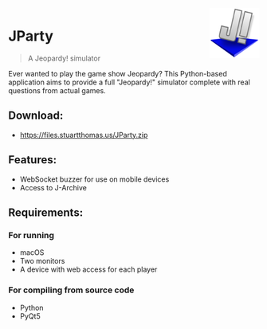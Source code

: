 <img src="resources/icon.png" align="right" height="100"/>

# JParty
> A Jeopardy! simulator

Ever wanted to play the game show Jeopardy? This Python-based application aims to provide a full "Jeopardy!" simulator complete with real questions from actual games.

## Download:
- https://files.stuartthomas.us/JParty.zip

## Features:
- WebSocket buzzer for use on mobile devices
- Access to J-Archive

## Requirements:
### For running
- macOS
- Two monitors
- A device with web access for each player

### For compiling from source code
- Python
- PyQt5
